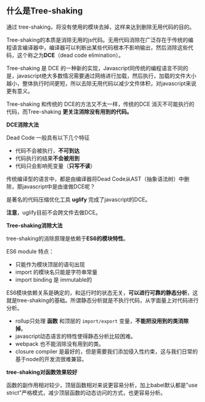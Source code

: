 ## 什么是Tree-shaking

通过 tree-shaking，将没有使用的模块去掉，这样来达到删除无用代码的目的。

Tree-shaking的本质是消除无用的js代码。无用代码消除在广泛存在于传统的编程语言编译器中，编译器可以判断出某些代码根本不影响输出，然后消除这些代码，这个称之为**DCE**（dead code elimination）。

Tree-shaking 是 DCE 的一种新的实现，Javascript同传统的编程语言不同的是，javascript绝大多数情况需要通过网络进行加载，然后执行，加载的文件大小越小，整体执行时间更短，所以去除无用代码以减少文件体积，对javascript来说更有意义。

Tree-shaking 和传统的 DCE的方法又不太一样，传统的DCE 消灭不可能执行的代码，而Tree-shaking **更关注消除没有用到的代码。**

**DCE消除大法**

Dead Code 一般具有以下几个特征

- 代码不会被执行，**不可到达**
- 代码执行的结果**不会被用到**
- 代码只会影响死变量（**只写不读**）

传统编译型的语言中，都是由编译器将Dead Code从AST（抽象语法树）中删除，那javascript中是由谁做DCE呢？

是著名的代码压缩优化工具 **uglify** 完成了javascript的DCE。

**注意**，uglify目前不会跨文件去做DCE。

**Tree-shaking消除大法**

tree-shaking的消除原理是依赖于**ES6的模块特性**。

ES6 module 特点：

- 只能作为模块顶层的语句出现
- import 的模块名只能是字符串常量
- import binding 是 immutable的

ES6模块依赖关系是确定的，和运行时的状态无关，**可以进行可靠的静态分析**，这就是tree-shaking的基础。所谓静态分析就是不执行代码，从字面量上对代码进行分析。

- rollup只处理 **函数** 和顶层的 `import/export` 变量，**不能把没用到的类消除掉**。
- javascript动态语言的特性使得静态分析比较困难。
- webpack 也不能消除没有用到的类。
- closure compiler 是最好的，但是需要我们添加侵入性约束，这与我们日常的基于node的开发流很难兼容。

**tree-shaking对函数效果较好**

函数的副作用相对较少，顶层函数相对来说更容易分析，加上babel默认都是"use strict"严格模式，减少顶层函数的动态访问的方式，也更容易分析。

